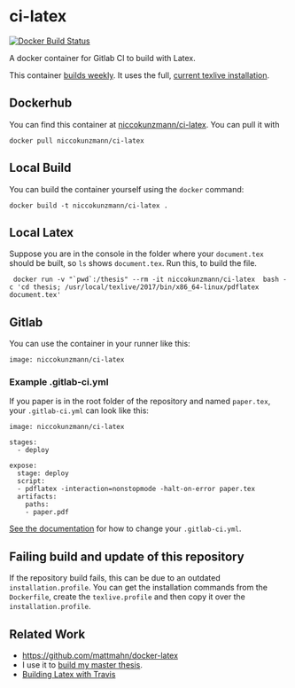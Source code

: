 # ci-latex

[![Docker Build Status](https://img.shields.io/docker/build/niccokunzmann/ci-latex.svg)](https://hub.docker.com/r/niccokunzmann/ci-latex/builds/)

A docker container for Gitlab CI to build with Latex.

This container [builds weekly][cron-job].
It uses the full, [current texlive installation][curr].

## Dockerhub

You can find this container at [niccokunzmann/ci-latex][hub].
You can pull it with

    docker pull niccokunzmann/ci-latex

## Local Build

You can build the container yourself using the `docker` command:

    docker build -t niccokunzmann/ci-latex .

## Local Latex

Suppose you are in the console in the folder where your
 `document.tex` should be built, so `ls` shows `document.tex`.
 Run this, to build the file.

     docker run -v "`pwd`:/thesis" --rm -it niccokunzmann/ci-latex  bash -c 'cd thesis; /usr/local/texlive/2017/bin/x86_64-linux/pdflatex document.tex'

## Gitlab

You can use the container in your runner like this:

    image: niccokunzmann/ci-latex

### Example .gitlab-ci.yml

If you paper is in the root folder of the repository and named `paper.tex`, your `.gitlab-ci.yml` can look like this:

```
image: niccokunzmann/ci-latex

stages:
  - deploy

expose:
  stage: deploy
  script:
  - pdflatex -interaction=nonstopmode -halt-on-error paper.tex
  artifacts:
    paths:
    - paper.pdf
```

[See the documentation](https://docs.gitlab.com/ce/ci/yaml/README.html#image-and-services) for how to change your `.gitlab-ci.yml`.

## Failing build and update of this repository

If the repository build fails, this can be due to an outdated
`installation.profile`.
You can get the installation commands from the `Dockerfile`,
create the `texlive.profile` and then copy it over the
`installation.profile`.

## Related Work

- https://github.com/mattmahn/docker-latex
- I use it to [build my master thesis][master-thesis].
- [Building Latex with Travis](https://github.com/harshjv/travis-ci-latex-pdf)

[hub]: https://hub.docker.com/r/niccokunzmann/ci-latex
[cron-job]: https://github.com/niccokunzmann/ci-latex/tree/cron-job
[curr]: http://tug.org/texlive/acquire-netinstall.html
[master-thesis]: https://gitlab.quelltext.eu/niccokunzmann/masterarbeit/
